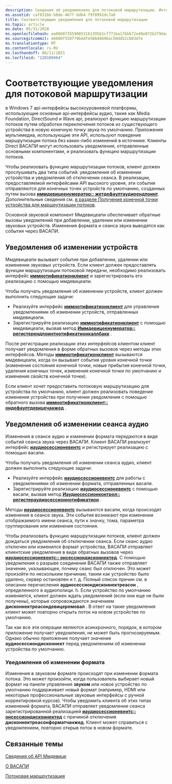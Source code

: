 ```yaml
---
description: Сведения об уведомлениях для потоковой маршрутизации. Интерфейсы API реализуют потоковую маршрутизацию, обрабатывая переключение потоков на новую конечную точку звука по умолчанию.
ms.assetid: caf831bb-b8de-467f-bdb4-f9f8991dc7a8
title: Соответствующие уведомления для потоковой маршрутизации
ms.topic: article
ms.date: 05/31/2018
ms.openlocfilehash: ea0660735590853161395b1cf771ba17bbb72e48e072b2f9daa11a0841c9a5c7
ms.sourcegitcommit: e6600f550f79bddfe58bd4696ac50dd52cb03d7e
ms.translationtype: MT
ms.contentlocale: ru-RU
ms.lasthandoff: 08/11/2021
ms.locfileid: "120109464"
---
```

# <a name="relevant-notifications-for-stream-routing"></a>Соответствующие уведомления для потоковой маршрутизации

в Windows 7 api-интерфейсы высокоуровневой платформы, использующие основные api-интерфейсы аудио, такие как Media Foundation, DirectSound и Wave api, реализуют функцию маршрутизации потоков путем обработки переключения потоков из существующего устройства в новую конечную точку звука по умолчанию. Приложения мультимедиа, использующие эти API, используют поведение маршрутизации потока без каких-либо изменений в источнике. Клиенты Direct ВАСАПИ могут использовать уведомления, отправленные основными компонентами, и реализовать функцию маршрутизации потоков.

Чтобы реализовать функцию маршрутизации потоков, клиент должен прослушивать два типа событий: уведомления об изменении устройства и уведомления об отключении сеанса. В реализации, предоставляемой интерфейсами API высокого уровня, эти события отправляются для конечных точек устройств по умолчанию, созданных путем вызова [**иммдевицеенумератор:: жетдефаултаудиоендпоинт**](/windows/desktop/api/Mmdeviceapi/nf-mmdeviceapi-immdeviceenumerator-getdefaultaudioendpoint). Дополнительные сведения см. [в разделе Получение конечной точки устройства для маршрутизации потоков](getting-the-default-device-endpoint-for-stream-routing.md).

Основной звуковой компонент Ммдевицеапи обеспечивает обратные вызовы уведомлений при добавлении, удалении или изменении звуковых устройств. Изменения формата и сеанса звука выводятся как события через ВАСАПИ.

## <a name="device-change-notifications"></a>Уведомления об изменении устройств

Ммдевицеапи вызывает события при добавлении, удалении или изменении звуковых устройств. Если клиент должен предоставлять функции маршрутизации потоковой передачи, необходимо реализовать интерфейс [**иммнотификатионклиент**](/windows/desktop/api/Mmdeviceapi/nn-mmdeviceapi-immnotificationclient) и зарегистрировать его реализацию с помощью ммдевицеапи.

Чтобы получать уведомления об изменении устройств, клиент должен выполнить следующие задачи:

-   Реализуйте интерфейс [**иммнотификатионклиент**](/windows/desktop/api/Mmdeviceapi/nn-mmdeviceapi-immnotificationclient) для управления уведомлениями об изменении устройств, отправленных ммдевицеапи.
-   Зарегистрируйте реализацию [**иммнотификатионклиент**](/windows/desktop/api/Mmdeviceapi/nn-mmdeviceapi-immnotificationclient) с помощью ммдевицеапи, вызвав метод [**Иммдевицеенумератор:: регистерендпоинтнотификатионкаллбакк**](/windows/desktop/api/Mmdeviceapi/nf-mmdeviceapi-immdeviceenumerator-registerendpointnotificationcallback) .

После регистрации реализации этих интерфейсов клиентом клиент получает уведомления в форме обратных вызовов через методы этих интерфейсов. Методы [**иммнотификатионклиент**](/windows/desktop/api/Mmdeviceapi/nn-mmdeviceapi-immnotificationclient) вызываются ммдевицеапи, когда он вызывает события уровня конечной точки (изменения состояния конечной точки, новые прибытия конечной точки, удаления конечных точек, изменения конечной точки по умолчанию и изменения свойств конечной точки).

Если клиент хочет предоставить потоковую маршрутизацию для устройства по умолчанию, клиент должен реализовать поведение изменения устройства при получении уведомления с помощью обратного вызова [**иммнотификатионклиент:: ондефаултдевицечанжед**](/windows/desktop/api/Mmdeviceapi/nf-mmdeviceapi-immnotificationclient-ondefaultdevicechanged) .

## <a name="audio-session-change-notifications"></a>Уведомления об изменении сеанса аудио

Изменения в сеансе аудио и изменении формата передаются в виде событий сеанса звука через ВАСАПИ. Клиент ВАСАПИ реализует интерфейс [**иаудиосессионевентс**](/windows/desktop/api/Audiopolicy/nn-audiopolicy-iaudiosessionevents) и регистрирует реализацию с помощью васапи.

Чтобы получать уведомления об изменении сеанса аудио, клиент должен выполнить следующие задачи:

-   Реализуйте интерфейс [**иаудиосессионевентс**](/windows/desktop/api/Audiopolicy/nn-audiopolicy-iaudiosessionevents) для работы с уведомлениями об изменении формата, отправленных васапи.
-   Зарегистрируйте реализацию [**иаудиосессионевентс**](/windows/desktop/api/Audiopolicy/nn-audiopolicy-iaudiosessionevents) с помощью васапи, вызвав метод [**Иаудиосессионконтрол:: регистераудиосессионнотификатион**](/windows/desktop/api/Audiopolicy/nf-audiopolicy-iaudiosessioncontrol-registeraudiosessionnotification) .

Методы [**иаудиосессионевентс**](/windows/desktop/api/Audiopolicy/nn-audiopolicy-iaudiosessionevents) вызываются васапи, когда происходят изменения в сеансе звука. Эти события возникают при изменении отображаемого имени сеанса, пути к значку, тома, параметра группирования или изменения состояния.

Чтобы реализовать функцию маршрутизации потоков, клиент должен дождаться уведомления об отключении сеанса. Если сеанс аудио отключен или изменился формат устройства, ВАСАПИ отправляет клиентские уведомления в виде обратных вызовов через [**иаудиосессионевентс:: онсессиондисконнектед**](/windows/desktop/api/Audiopolicy/nf-audiopolicy-iaudiosessionevents-onsessiondisconnected). С помощью уведомления о разрыве соединения ВАСАПИ также отправляет значение, указывающее, почему сеанс был отключен. Это может произойти по нескольким причинам, таким как устройство было удалено, сервер остановлен и т. д. Полный список причин см. в описании перечисления **аудиосессиондисконнектреасон** , определенного в аудиополици. h. Если устройство по умолчанию изменяется, клиент должен ждать уведомлений (если они еще не были получены), которые сопровождаются значением **дисконнектреасондевицеремовал** . В ответ на такие уведомления клиент может повторно открыть поток на новом устройстве по умолчанию.

Так как все эти операции являются асинхронного, порядок, в котором приложение получает уведомления, не может быть прогнозируемым. Однако обычно приложение получает значение **аудиосессиондисконнект** перед уведомлением об изменении устройства по умолчанию.

### <a name="format-change-notifications"></a>Уведомления об изменении формата

Изменения в звуковом формате происходят при изменении формата потока. Это может произойти, когда пользователь выбирает новый формат на панели управления **звуком** или новое устройство по умолчанию поддерживает новый формат (например, HDMI или некоторые профессиональные звуковые интерфейсы с ручной корректировкой курсов). Чтобы уведомить клиента об этих типах изменений формата, ВАСАПИ отправляет уведомление сеанса зарегистрированной реализацией [**иаудиосессионевентс:: онсессиондисконнектед**](/windows/desktop/api/Audiopolicy/nf-audiopolicy-iaudiosessionevents-onsessiondisconnected) с причиной отключения **дисконнектреасонформатчанжед**. Клиент может справиться с уведомлением, повторно открыв поток в новом формате.

## <a name="related-topics"></a>Связанные темы

<dl> <dt>

[Сведения об API Ммдевице](mmdevice-api.md)
</dt> <dt>

[О ВАСАПИ](wasapi.md)
</dt> <dt>

[Потоковая маршрутизация](stream-routing.md)
</dt> </dl>

 

 



